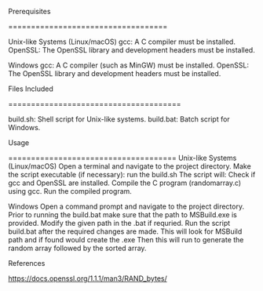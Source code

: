 Prerequisites

===================================

Unix-like Systems (Linux/macOS)
gcc: A C compiler must be installed.
OpenSSL: The OpenSSL library and development headers must be installed.

Windows
gcc: A C compiler (such as MinGW) must be installed.
OpenSSL: The OpenSSL library and development headers must be installed.

Files Included

======================================

build.sh: Shell script for Unix-like systems.
build.bat: Batch script for Windows.

Usage

=====================================
Unix-like Systems (Linux/macOS)
Open a terminal and navigate to the project directory.
Make the script executable (if necessary):
run the build.sh
The script will:
Check if gcc and OpenSSL are installed.
Compile the C program (randomarray.c) using gcc.
Run the compiled program.

Windows
Open a command prompt and navigate to the project directory.
Prior to running the build.bat make sure that the path to MSBuild.exe is provided. Modify the given path in the .bat if requried. 
Run the script build.bat after the required changes are made. 
This will look for MSBuild path and if found would create the .exe
Then this will run to generate the random array followed by the sorted array. 

References

https://docs.openssl.org/1.1.1/man3/RAND_bytes/
